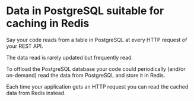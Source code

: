 # Data in PostgreSQL suitable for caching in Redis

Say your code reads from a table in PostgreSQL at every HTTP request of your REST API.

The data read is rarely updated but frequently read.

To offload the PostgreSQL database your code could periodically (and/or on-demand) read the data from PostgreSQL and store it in Redis.

Each time your application gets an HTTP request you can read the cached data from Redis instead.
